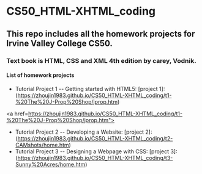 # CS50_HTML-XHTML_coding

## This repo includes all the homework projects for Irvine Valley College CS50. 
### Text book is HTML, CSS and XML 4th edition by carey, Vodnik.

####  List of homework projects
* Tutorial Project 1 -- Getting started with HTML5:
[project 1]: (https://zhoujin1983.github.io/CS50_HTML-XHTML_coding/t1-%20The%20J-Prop%20Shop/jprop.htm)

<a href=https://zhoujin1983.github.io/CS50_HTML-XHTML_coding/t1-%20The%20J-Prop%20Shop/jprop.htm"></a>

* Tutorial Project 2 -- Developing a Website:
[project 2]: (https://zhoujin1983.github.io/CS50_HTML-XHTML_coding/t2-CAMshots/home.htm)
* Tutorial Project 3 -- Designing a Webpage with CSS:
[project 3]: (https://zhoujin1983.github.io/CS50_HTML-XHTML_coding/t3-Sunny%20Acres/home.htm)
